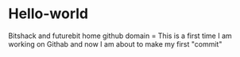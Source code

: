 # Hello-world
Bitshack and futurebit home github domain
= This is a first time I am working on Githab and now I am about to make my first "commit"

